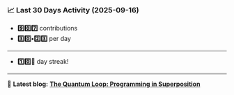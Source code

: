 <!--START_STATS-->
### 📈 Last 30 Days Activity (2025-09-16)  
- **9️⃣0️⃣7️⃣** contributions  
- **3️⃣0️⃣•2️⃣3️⃣** per day
---
- **1️⃣0️⃣🎱** day streak!
---
📝 **Latest blog:** [**The Quantum Loop: Programming in Superposition**](https://andriak.com/blog/quantum-loop)
<!--END_STATS-->
